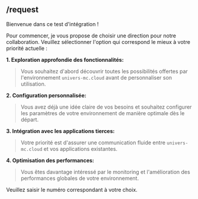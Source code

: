 ##  /request  

Bienvenue dans ce test d'intégration ! 

Pour commencer, je vous propose de choisir une direction pour notre collaboration. Veuillez sélectionner l'option qui correspond le mieux à votre priorité actuelle :

**1. Exploration approfondie des fonctionnalités:**

> Vous souhaitez d'abord découvrir toutes les possibilités offertes par l'environnement `univers-mc.cloud` avant de personnaliser son utilisation.

**2. Configuration personnalisée:**

> Vous avez déjà une idée claire de vos besoins et souhaitez configurer les paramètres de votre environnement de manière optimale dès le départ.

**3. Intégration avec les applications tierces:**

> Votre priorité est d'assurer une communication fluide entre `univers-mc.cloud` et vos applications existantes. 

**4. Optimisation des performances:**

>  Vous êtes davantage intéressé par le monitoring et l'amélioration des performances globales de votre environnement.

Veuillez saisir le numéro correspondant à votre choix. 


